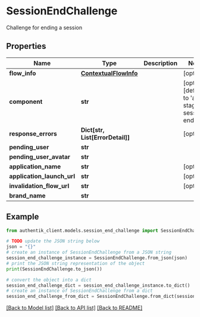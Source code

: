 # SessionEndChallenge

Challenge for ending a session

## Properties

Name | Type | Description | Notes
------------ | ------------- | ------------- | -------------
**flow_info** | [**ContextualFlowInfo**](ContextualFlowInfo.md) |  | [optional] 
**component** | **str** |  | [optional] [default to 'ak-stage-session-end']
**response_errors** | **Dict[str, List[ErrorDetail]]** |  | [optional] 
**pending_user** | **str** |  | 
**pending_user_avatar** | **str** |  | 
**application_name** | **str** |  | [optional] 
**application_launch_url** | **str** |  | [optional] 
**invalidation_flow_url** | **str** |  | [optional] 
**brand_name** | **str** |  | 

## Example

```python
from authentik_client.models.session_end_challenge import SessionEndChallenge

# TODO update the JSON string below
json = "{}"
# create an instance of SessionEndChallenge from a JSON string
session_end_challenge_instance = SessionEndChallenge.from_json(json)
# print the JSON string representation of the object
print(SessionEndChallenge.to_json())

# convert the object into a dict
session_end_challenge_dict = session_end_challenge_instance.to_dict()
# create an instance of SessionEndChallenge from a dict
session_end_challenge_from_dict = SessionEndChallenge.from_dict(session_end_challenge_dict)
```
[[Back to Model list]](../README.md#documentation-for-models) [[Back to API list]](../README.md#documentation-for-api-endpoints) [[Back to README]](../README.md)


